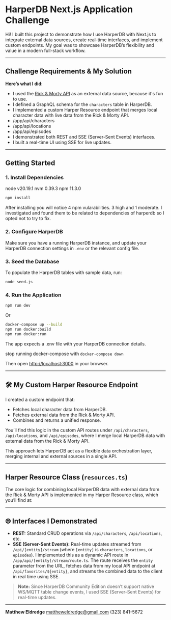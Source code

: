 # HarperDB Next.js Application Challenge

Hi! I built this project to demonstrate how I use HarperDB with Next.js to integrate external data sources, create real-time interfaces, and implement custom endpoints. My goal was to showcase HarperDB’s flexibility and value in a modern full-stack workflow.

---

## Challenge Requirements & My Solution

**Here’s what I did:**
- I used the [Rick & Morty API](https://rickandmortyapi.com/) as an external data source, because it's fun to use.
- I defined a GraphQL schema for the `characters` table in HarperDB.
- I implemented a custom Harper Resource endpoint that merges local character data with live data from the Rick & Morty API.
- /app/api/characters
- /app/api/locations
- /app/api/episodes
- I demonstrated both REST and SSE (Server-Sent Events) interfaces.
- I built a real-time UI using SSE for live updates.

---

## Getting Started

### 1. **Install Dependencies**

node v20.19.1
nvm 0.39.3
npm 11.3.0

```sh
npm install
```

After installing you will notice 4 npm vularabilities. 3 high and 1 moderate. I investigated and found them to be related to dependencies of harperdb so I opted not to try to fix.

### 2. **Configure HarperDB**

Make sure you have a running HarperDB instance, and update your HarperDB connection settings in `.env` or the relevant config file.

### 3. **Seed the Database**

To populate the HarperDB tables with sample data, run:

```sh
node seed.js
```

### 4. **Run the Application**

```sh
npm run dev
```

Or
```sh
docker-compose up --build
npm run docker:build
npm run docker:run
```

The app expects a .env file with your HarperDB connection details.

stop running docker-compose with `docker-compose down`

Then open [http://localhost:3000](http://localhost:3000) in your browser.

---

## 🛠️ My Custom Harper Resource Endpoint

I created a custom endpoint that:
- Fetches local character data from HarperDB.
- Fetches external data from the Rick & Morty API.
- Combines and returns a unified response.

You’ll find this logic in the custom API routes under `/api/characters`, `/api/locations`, and `/api/episodes`, where I merge local HarperDB data with external data from the Rick & Morty API.

This approach lets HarperDB act as a flexible data orchestration layer, merging internal and external sources in a single API.

---

## Harper Resource Class (`resources.ts`)

The core logic for combining local HarperDB data with external data from the Rick & Morty API is implemented in my Harper Resource class, which you’ll find at:

---

## 🌐 Interfaces I Demonstrated

- **REST:** Standard CRUD operations via `/api/characters`, `/api/locations`, etc.
- **SSE (Server-Sent Events):** Real-time updates streamed from `/api/[entity]/stream` (where `[entity]` is `characters`, `locations`, or `episodes`).
  I implemented this as a dynamic API route in `/app/api/[entity]/stream/route.ts`.
  The route receives the `entity` parameter from the URL, fetches data from my local API endpoint at `/api/favorites/${entity}`, and streams the combined data to the client in real time using SSE.

> **Note:** Since HarperDB Community Edition doesn’t support native WS/MQTT table change events, I used SSE (Server-Sent Events) for real-time updates.

---

**Matthew Eldredge**
[mattheweldredge@gmail.com](mailto:mattheweldredge@gmail.com)
(323) 841-5672
